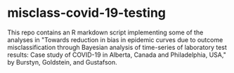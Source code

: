 # misclass-covid-19-testing

This repo contains an R markdown script implementing some of the analyses in "Towards reduction in bias in epidemic curves due to outcome misclassification through Bayesian analysis of time-series of laboratory test results: Case study of COVID-19 in Alberta, Canada and Philadelphia, USA," by Burstyn, Goldstein, and Gustafson.

